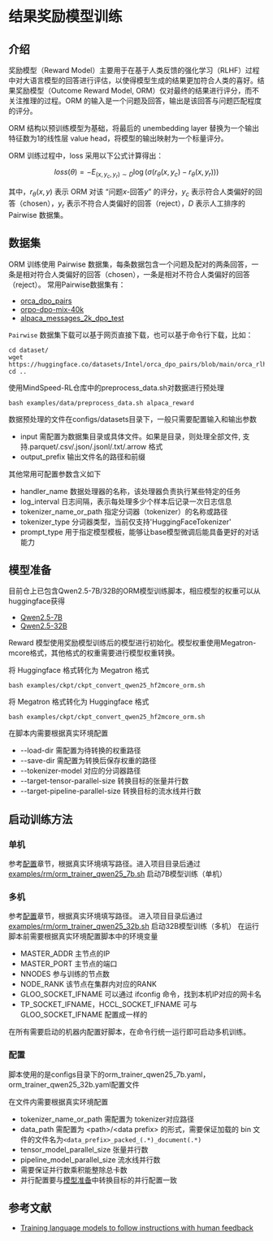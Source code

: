 # 结果奖励模型训练

## 介绍
奖励模型（Reward Model）主要用于在基于人类反馈的强化学习（RLHF）过程中对大语言模型的回答进行评估，以使得模型生成的结果更加符合人类的喜好。结果奖励模型（Outcome Reward Model, ORM）仅对最终的结果进行评分，而不关注推理的过程。ORM 的输入是一个问题及回答，输出是该回答与问题匹配程度的评分。


ORM 结构以预训练模型为基础，将最后的 unembedding layer 替换为一个输出特征数为1的线性层 value head，将模型的输出映射为一个标量评分。

ORM 训练过程中，loss 采用以下公式计算得出：

$$
loss(\theta) = -E_{(x, y_c, y_r) \sim D} \log(\sigma(r_\theta(x, y_c) - r_\theta(x, y_r)))
$$

其中，$r_\theta(x,y)$ 表示 ORM 对该 “问题$x$-回答$y$” 的评分，$y_c$ 表示符合人类偏好的回答（chosen），$y_r$ 表示不符合人类偏好的回答（reject），$D$ 表示人工排序的 Pairwise 数据集。

## 数据集

ORM 训练使用 Pairwise 数据集，每条数据包含一个问题及配对的两条回答，一条是相对符合人类偏好的回答（chosen），一条是相对不符合人类偏好的回答（reject）。
常用Pairwise数据集有：

- [orca_dpo_pairs](https://huggingface.co/datasets/Intel/orca_dpo_pairs)
- [orpo-dpo-mix-40k](https://huggingface.co/datasets/mlabonne/orpo-dpo-mix-40k)
- [alpaca_messages_2k_dpo_test](https://huggingface.co/datasets/fozziethebeat/alpaca_messages_2k_dpo_test)

`Pairwise` 数据集下载可以基于网页直接下载，也可以基于命令行下载，比如：
```shell
cd dataset/
wget https://huggingface.co/datasets/Intel/orca_dpo_pairs/blob/main/orca_rlhf.jsonl
cd ..
```

使用MindSpeed-RL仓库中的preprocess_data.sh对数据进行预处理

```shell
bash examples/data/preprocess_data.sh alpaca_reward
```

数据预处理的文件在configs/datasets目录下，一般只需要配置输入和输出参数
- input 需配置为数据集目录或具体文件。如果是目录，则处理全部文件, 支持.parquet/.csv/.json/.jsonl/.txt/.arrow 格式
- output_prefix 输出文件名的路径和前缀

其他常用可配置参数含义如下
- handler_name 数据处理器的名称，该处理器负责执行某些特定的任务
- log_interval 日志间隔，表示每处理多少个样本后记录一次日志信息
- tokenizer_name_or_path 指定分词器（tokenizer）的名称或路径
- tokenizer_type 分词器类型，当前仅支持'HuggingFaceTokenizer'
- prompt_type 用于指定模型模板，能够让base模型微调后能具备更好的对话能力

## 模型准备

目前仓上已包含Qwen2.5-7B/32B的ORM模型训练脚本，相应模型的权重可以从huggingface获得
- [Qwen2.5-7B](https://huggingface.co/Qwen/Qwen2.5-7B)
- [Qwen2.5-32B](https://huggingface.co/Qwen/Qwen2.5-32B)

Reward 模型使用奖励模型训练后的模型进行初始化。模型权重使用Megatron-mcore格式，其他格式的权重需要进行模型权重转换。

将 Huggingface 格式转化为 Megatron 格式
```shell
bash examples/ckpt/ckpt_convert_qwen25_hf2mcore_orm.sh
```

将 Megatron 格式转化为 Huggingface 格式
```shell
bash examples/ckpt/ckpt_convert_qwen25_hf2mcore_orm.sh
```

在脚本内需要根据真实环境配置
- --load-dir 需配置为待转换的权重路径 
- --save-dir 需配置为转换后保存权重的路径
- --tokenizer-model 对应的分词器路径
- --target-tensor-parallel-size 转换目标的张量并行数
- --target-pipeline-parallel-size 转换目标的流水线并行数

## 启动训练方法

### 单机

参考[配置](#配置)章节，根据真实环境填写路径。进入项目目录后通过 [examples/rm/orm_trainer_qwen25_7b.sh](../../examples/rm/orm_trainer_qwen25_7b.sh) 启动7B模型训练（单机）

### 多机

参考[配置](#配置)章节，根据真实环境填写路径。 进入项目目录后通过 [examples/rm/orm_trainer_qwen25_32b.sh](../../examples/rm/orm_trainer_qwen25_32b.sh) 启动32B模型训练（多机）
在运行脚本前需要根据真实环境配置脚本中的环境变量

- MASTER_ADDR 主节点的IP
- MASTER_PORT 主节点的端口
- NNODES 参与训练的节点数
- NODE_RANK 该节点在集群内对应的RANK
- GLOO_SOCKET_IFNAME 可以通过 ifconfig 命令，找到本机IP对应的网卡名
- TP_SOCKET_IFNAME，HCCL_SOCKET_IFNAME 可与 GLOO_SOCKET_IFNAME 配置成一样的

在所有需要启动的机器内配置好脚本，在命令行统一运行即可启动多机训练。

### 配置

脚本使用的是configs目录下的orm_trainer_qwen25_7b.yaml，orm_trainer_qwen25_32b.yaml配置文件

在文件内需要根据真实环境配置
- tokenizer_name_or_path 需配置为 tokenizer对应路径
- data_path 需配置为 \<path\>/\<data prefix\> 的形式，需要保证加载的 bin 文件的文件名为`<data_prefix>_packed_(.*)_document(.*)`
- tensor_model_parallel_size 张量并行数
- pipeline_model_parallel_size 流水线并行数
- 需要保证并行数乘积能整除总卡数
- 并行配置要与[模型准备](#模型准备)中转换目标的并行配置一致

## 参考文献

- [Training language models to follow instructions with human feedback](https://arxiv.org/abs/2203.02155) 